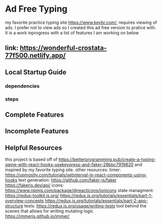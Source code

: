 # Ad Free Typing

my favorite practice typing site https://www.keybr.com/, requires viewing of ads. I prefer not to view ads so I created this ad free version to pratice with. It is a work inprogress with a list of features I am working on below

## link: https://wonderful-crostata-77f500.netlify.app/

## Local Startup Guide

### dependencies

### steps

## Complete Features

## Incomplete Features

## Helpful Resources

this project is based off of https://betterprogramming.pub/create-a-typing-game-with-react-hooks-usekeypress-and-faker-28bbc7919820 and inspired by my favorite typing site.
other resources:
timer:
https://upmostly.com/tutorials/setinterval-in-react-components-using-hooks
text generation:
https://github.com/faker-js/faker
https://fakerjs.dev/api/
icons:
https://www.npmjs.com/package/@reacticons/ionicons
state managment:
https://redux-toolkit.js.org/
https://redux.js.org/tutorials/essentials/part-1-overview-concepts
https://redux.js.org/tutorials/essentials/part-2-app-structure
tests: https://redux.js.org/usage/writing-tests
tool behind the scenes that allows for writing mutating logic https://immerjs.github.io/immer/
